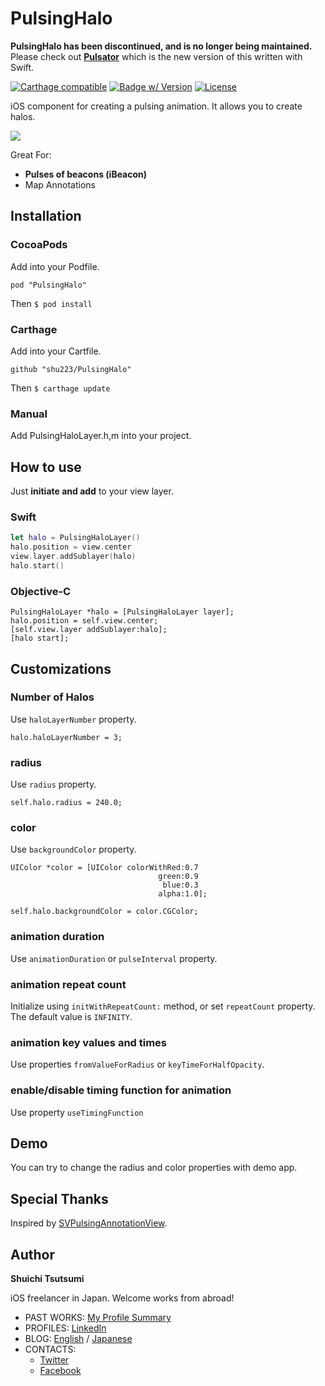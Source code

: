 PulsingHalo
===========

**PulsingHalo has been discontinued, and is no longer being maintained.** Please check out **[Pulsator](https://github.com/shu223/Pulsator)** which is the new version of this written with Swift.

[![Carthage compatible](https://img.shields.io/badge/Carthage-compatible-4BC51D.svg?style=flat)](https://github.com/Carthage/Carthage)
[![Badge w/ Version](http://cocoapod-badges.herokuapp.com/v/PulsingHalo/badge.png)](http://cocoadocs.org/docsets/PulsingHalo)
[![License](http://img.shields.io/badge/license-MIT-lightgrey.svg?style=flat
)](http://mit-license.org)

iOS component for creating a pulsing animation. It allows you to create halos.

![](demo_.gif)
                    
Great For:

- **Pulses of beacons (iBeacon)**
- Map Annotations


## Installation

### CocoaPods

Add into your Podfile.

```
pod "PulsingHalo"
```

Then `$ pod install`


### Carthage

Add into your Cartfile.

```
github "shu223/PulsingHalo"
```

Then `$ carthage update`


### Manual

Add PulsingHaloLayer.h,m into your project.

## How to use

Just **initiate and add** to your view layer.

### Swift

```swift
let halo = PulsingHaloLayer()
halo.position = view.center
view.layer.addSublayer(halo)
halo.start()
```

### Objective-C

```objc
PulsingHaloLayer *halo = [PulsingHaloLayer layer];
halo.position = self.view.center;
[self.view.layer addSublayer:halo];
[halo start];
```




## Customizations

### Number of Halos

Use `haloLayerNumber` property.

```objc
halo.haloLayerNumber = 3;
```

### radius

Use `radius` property.

```objc
self.halo.radius = 240.0;
```

### color

Use `backgroundColor` property.

```objc
UIColor *color = [UIColor colorWithRed:0.7
                                 green:0.9
                                  blue:0.3
                                 alpha:1.0];

self.halo.backgroundColor = color.CGColor;
```

### animation duration

Use `animationDuration` or `pulseInterval` property.


### animation repeat count

Initialize using `initWithRepeatCount:` method, or set `repeatCount` property. The default value is `INFINITY`.


### animation key values and times

Use properties `fromValueForRadius` or `keyTimeForHalfOpacity`.

### enable/disable timing function for animation

Use property `useTimingFunction`

## Demo

You can try to change the radius and color properties with demo app.


## Special Thanks

Inspired by [SVPulsingAnnotationView](https://github.com/samvermette/SVPulsingAnnotationView).

## Author

**Shuichi Tsutsumi**

iOS freelancer in Japan. Welcome works from abroad!

- PAST WORKS:  [My Profile Summary](https://medium.com/@shu223/my-profile-summary-f14bfc1e7099#.vdh0i7clr)
- PROFILES: [LinkedIn](https://www.linkedin.com/profile/view?id=214896557)
- BLOG: [English](https://medium.com/@shu223/) / [Japanese](http://d.hatena.ne.jp/shu223/)
- CONTACTS:
  - [Twitter](https://twitter.com/shu223)
  - [Facebook](https://www.facebook.com/shuichi.tsutsumi)
